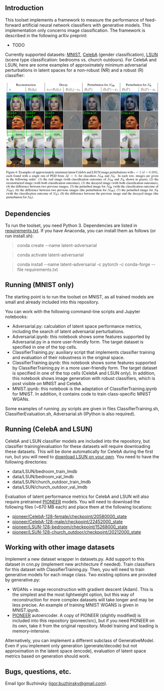 ## Introduction

This toolset implements a framework to measure the performance of feed-forward artificial neural network classifiers with generative models.
This implementation only concerns image classification.
The framework is described in the following arXiv preprint:

* TODO

Currently supported datasets: [MNIST](http://yann.lecun.com/exdb/mnist/), [CelebA](http://mmlab.ie.cuhk.edu.hk/projects/CelebA.html) (gender classification), [LSUN](https://www.yf.io/p/lsun) (scene type classification: bedrooms vs. church outdoors). For CelebA and LSUN, here are some examples of approximately minimum adversarial perturbations in latent spaces for a non-robust (NR) and a robust (R) classifier:

<img src="figure.png" width="1107">

## Dependencies

To run the toolset, you need Python 3. Dependencies are listed in [requirements.txt](requirements.txt). If you have Anaconda, you can install them as follows (or run install.sh):

> conda create --name latent-adversarial

> conda activate latent-adversarial

> conda install --name latent-adversarial -c pytorch -c conda-forge --file requirements.txt

## Running (MNIST only)

The starting point is to run the toolset on MNIST, as all trained models are small and already included into this repository.

You can work with the following command-line scripts and Jupyter notebooks:

* Adversarial.py: calculation of latent space performance metrics, including the search of latent adversarial perturbations.
* Adversarial.ipynb: this notebook shows some features supported by Adversarial.py in a more user-friendly form. The target dataset is specified in one of the top cells.
* ClassifierTraining.py: auxiliary script that implements classifier training and evaluation of their robustness in the original space.
* ClassifierTraining.ipynb: this notebook shows some features supported by ClassifierTraining.py in a more user-friendly form. The target dataset is specified in one of the top cells (CelebA and LSUN only). In addition, this notebook shows image generation with robust classifiers, which is post visible on MNIST and CelebA.
* MNIST.ipynb: this notebook is the adaptation of ClassifierTraining.ipynb for MNIST. In addition, it contains code to train class-specific MNIST WGANs.

Some examples of running .py scripts are given in files ClassifierTraining.sh, ClassifierEvaluation.sh, Adversarial.sh (IPython is also required).

## Running (CelebA and LSUN)

CelebA and LSUN classifier models are included into the repository, but classifier training/evaluation for these datasets will require downloading these datasets. This will be done automatically for CelebA during the first run, but you will need to [download LSUN on your own](https://github.com/fyu/lsun/blob/master/download.py). You need to have the following directories:

* data/LSUN/bedroom_train_lmdb
* data/LSUN/bedroom_val_lmdb
* data/LSUN/church_outdoor_train_lmdb
* data/LSUN/church_outdoor_val_lmdb

Evaluation of latent performance metrics for CelebA and LSUN will also require pretrained [PIONEER](https://github.com/AaltoVision/pioneer) models. You will need to download the following files (~670 MB each) and place them at the following locations:

* [pioneer/CelebA-128-female/checkpoint/20580000_state](https://drive.google.com/open?id=1X1nkyK3hkaahBYRfH36X5yyInZGYrQbW)
* [pioneer/CelebA-128-male/checkpoint/22452000_state](https://drive.google.com/open?id=1hWpm1vLXd_ay2M4AxOMxLjw4mD9gyZzH)
* [pioneer/LSUN-128-bedroom/checkpoint/15268000_state](https://drive.google.com/open?id=1sz-_3SsENJ9a4OVUF2o6q7riCcgeVlWS)
* [pioneer/LSUN-128-church_outdoor/checkpoint/20212000_state](https://drive.google.com/open?id=1eqGKeHQf-KvAe7zrvFiYjqqrEwsxvcwb)

## Working with other image datasets

Implement a new dataset wrapper in datasets.py. Add support to this dataset in cnn.py (implement new architecture if needed). Train classifiers for this dataset with ClassifierTraining.py. Then, you will need to train generative models for each image class. Two existing options are provided by generative.py:

* WGANs + image reconstruction with gradient descent (Adam). This is the simplest and the most lightweight option, but this way of reconstruction for more complex datasets will take longer and may be less precise. An example of training MNIST WGANS is given in MNIST.ipynb.
* [PIONEER](https://github.com/AaltoVision/pioneer) autoencoder. A copy of PIONEER (slightly modified) is included into this repository (pioneer/src), but if you need PIONEER on its own, take it from the original repository. Model training and loading is memory-intensive.

Alternatively, you can implement a different subclass of GenerativeModel. Even if you implement only generation (generate/decode) but not approximation in the latent space (encode), evaluation of latent space metrics based on generation should work.

## Bugs, questions, etc.

Email Igor Buzhinsky (igor.buzhinsky@gmail.com).
